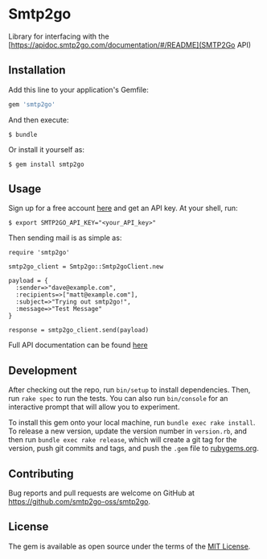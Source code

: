 # Smtp2go

Library for interfacing with the [https://apidoc.smtp2go.com/documentation/#/README](SMTP2Go API)

## Installation

Add this line to your application's Gemfile:

```ruby
gem 'smtp2go'
```

And then execute:

    $ bundle

Or install it yourself as:

    $ gem install smtp2go

## Usage

Sign up for a free account [here](https://www.smtp2go.com/pricing) and get an API key. At your shell, run:

    $ export SMTP2GO_API_KEY="<your_API_key>"

Then sending mail is as simple as:

    require 'smtp2go'

    smtp2go_client = Smtp2go::Smtp2goClient.new

    payload = {
      :sender=>"dave@example.com",
      :recipients=>["matt@example.com"],
      :subject=>"Trying out smtp2go!",
      :message=>"Test Message"
    }

    response = smtp2go_client.send(payload)

Full API documentation can be found [here](https://apidoc.smtp2go.com/documentation/#/README)


## Development

After checking out the repo, run `bin/setup` to install dependencies. Then, run `rake spec` to run the tests. You can also run `bin/console` for an interactive prompt that will allow you to experiment.

To install this gem onto your local machine, run `bundle exec rake install`. To release a new version, update the version number in `version.rb`, and then run `bundle exec rake release`, which will create a git tag for the version, push git commits and tags, and push the `.gem` file to [rubygems.org](https://rubygems.org).

## Contributing

Bug reports and pull requests are welcome on GitHub at https://github.com/smtp2go-oss/smtp2go.


## License

The gem is available as open source under the terms of the [MIT License](http://opensource.org/licenses/MIT).
